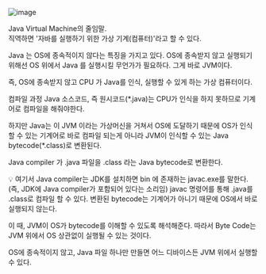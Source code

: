![image](https://github.com/KANGSEONGGU4/study/assets/132239219/5692ec31-05f3-4961-ba92-c2fd33cdf559)   

Java Virtual Machine의 줄임말.   
직역하면 '자바를 실행하기 위한 가상 기계(컴퓨터)'라고 할 수 있다.

Java 는 OS에 종속적이지 않다는 특징을 가지고 있다. OS에 종속받지 않고 실행되기 위해선 OS 위에서 Java 를 실행시킬 무언가가 필요하다. 그게 바로 JVM이다.

즉, OS에 종속받지 않고 CPU 가 Java를 인식, 실행할 수 있게 하는 가상 컴퓨터이다.

 


컴파일 과정
Java 소스코드, 즉 원시코드(*.java)는 CPU가 인식을 하지 못하므로 기계어로 컴파일을 해줘야한다.

하지만 Java는 이 JVM 이라는 가상머신을 거쳐서 OS에 도달하기 때문에 OS가 인식할 수 있는 기계어로 바로 컴파일 되는게 아니라 JVM이 인식할 수 있는 Java bytecode(*.class)로 변환된다.

 

Java compiler 가 .java 파일을 .class 라는 Java bytecode로 변환한다.

💡 여기서 Java compiler는 JDK를 설치하면 bin 에 존재하는 javac.exe를 말한다. (즉, JDK에 Java compiler가 포함되어 있다는 소리임)
javac 명령어를 통해 .java를 .class로 컴파일 할 수 있다.
변환된 bytecode는 기계어가 아니기 때문에 OS에서 바로 실행되지 않는다.

이 때, JVM이 OS가 bytecode를 이해할 수 있도록 해석해준다. 따라서 Byte Code는 JVM 위에서 OS 상관없이 실행될 수 있는 것이다.

OS에 종속적이지 않고, Java 파일 하나만 만들면 어느 디바이스든 JVM 위에서 실행할 수 있다.
